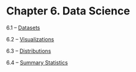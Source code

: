 <h1 class="chapter-title">Chapter 6. Data Science</h1>
<div class="quad-grid">
    <div></div>
    <div>
        <p class="main-text small-text">6.1 – <a href="#/section-6.1">Datasets</a></p>
        <p class="main-text small-text">6.2 – <a href="#/section-6.2">Visualizations</a></p>
    </div>
    <div>
        <p class="main-text small-text">6.3 – <a href="#/section-6.3">Distributions</a></p>
        <p class="main-text small-text">6.4 – <a href="#/section-6.4">Summary Statistics</a></p>
    </div>
    <div></div>
</div>
